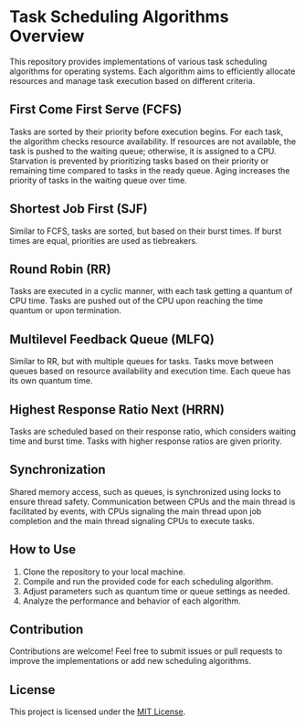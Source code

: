 # Task Scheduling Algorithms Overview

This repository provides implementations of various task scheduling algorithms for operating systems. Each algorithm aims to efficiently allocate resources and manage task execution based on different criteria.

## First Come First Serve (FCFS)

Tasks are sorted by their priority before execution begins. For each task, the algorithm checks resource availability. If resources are not available, the task is pushed to the waiting queue; otherwise, it is assigned to a CPU. Starvation is prevented by prioritizing tasks based on their priority or remaining time compared to tasks in the ready queue. Aging increases the priority of tasks in the waiting queue over time.

## Shortest Job First (SJF)

Similar to FCFS, tasks are sorted, but based on their burst times. If burst times are equal, priorities are used as tiebreakers.

## Round Robin (RR)

Tasks are executed in a cyclic manner, with each task getting a quantum of CPU time. Tasks are pushed out of the CPU upon reaching the time quantum or upon termination.

## Multilevel Feedback Queue (MLFQ)

Similar to RR, but with multiple queues for tasks. Tasks move between queues based on resource availability and execution time. Each queue has its own quantum time.

## Highest Response Ratio Next (HRRN)

Tasks are scheduled based on their response ratio, which considers waiting time and burst time. Tasks with higher response ratios are given priority.

## Synchronization

Shared memory access, such as queues, is synchronized using locks to ensure thread safety. Communication between CPUs and the main thread is facilitated by events, with CPUs signaling the main thread upon job completion and the main thread signaling CPUs to execute tasks.

## How to Use

1. Clone the repository to your local machine.
2. Compile and run the provided code for each scheduling algorithm.
3. Adjust parameters such as quantum time or queue settings as needed.
4. Analyze the performance and behavior of each algorithm.

## Contribution

Contributions are welcome! Feel free to submit issues or pull requests to improve the implementations or add new scheduling algorithms.

## License

This project is licensed under the [MIT License](LICENSE).
